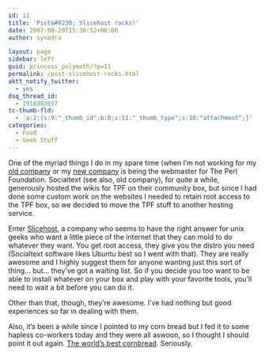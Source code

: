```yaml
---
id: 11
title: 'Psst&#8230; Slicehost rocks!'
date: 2007-08-29T15:30:52+00:00
author: synedra

layout: page
sidebar: left
guid: princess_polymath/?p=11
permalink: /psst-slicehost-rocks.html
aktt_notify_twitter:
  - yes
dsq_thread_id:
  - 1918303657
tc-thumb-fld:
  - 'a:2:{s:9:"_thumb_id";b:0;s:11:"_thumb_type";s:10:"attachment";}'
categories:
  - Food
  - Geek Stuff
---
```

One of the myriad things I do in my spare time (when I&#8217;m not working for my [old company](http://www.socialtext.net/open) or my [new company](http://www.appliedminds.com) is being the webmaster for The Perl Foundation. Socialtext (see also, old company), for quite a while, generously hosted the wikis for TPF on their community box, but since I had done some custom work on the websites I needed to retain root access to the TPF box, so we decided to move the TPF stuff to another hosting service.
  
Enter [Slicehost](http://www.slicehost.com), a company who seems to have the right answer for unix geeks who want a little piece of the internet that they can mold to do whatever they want. You get root access, they give you the distro you need (Socialtext software likes Ubuntu best so I went with that). They are really awesome and I highly suggest them for anyone wanting just this sort of thing&#8230; but&#8230; they&#8217;ve got a waiting list. So if you decide you too want to be able to install whatever on your box and play with your favorite tools, you&#8217;ll need to wait a bit before you can do it.
  
Other than that, though, they&#8217;re awesome. I&#8217;ve had nothing but good experiences so far in dealing with them.
  
Also, it&#8217;s been a while since I pointed to my corn bread but I fed it to some hapless co-workers today and they were all aswoon, so I thought I should point it out again. [The world&#8217;s best cornbread](http://www.socialtext.net/recipedia/index.cgi?kona_ranch_house_cornbread). Seriously.